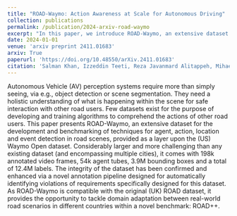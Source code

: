 ```yaml
---
title: "ROAD-Waymo: Action Awareness at Scale for Autonomous Driving"
collection: publications
permalink: /publication/2024-arxiv-road-waymo
excerpt: "In this paper, we introduce ROAD-Waymo, an extensive dataset for the development and benchmarking of techniques for agent, action, location and event detection in road scenes, provided as a layer upon the (US) Waymo Open dataset. As ROAD-Waymo is compatible with the original (UK) ROAD dataset, it provides the opportunity to tackle domain adaptation between real-world road scenarios in different countries within a novel benchmark: ROAD++."
date: 2024-01-01
venue: 'arxiv preprint 2411.01683'
arxiv: True
paperurl: 'https://doi.org/10.48550/arXiv.2411.01683'
citation: 'Salman Khan, Izzeddin Teeti, Reza Javanmard Alitappeh, Mihaela C. Stoian, Eleonora Giunchiglia, Gurkirt Singh, Andrew Bradley, Fabio Cuzzolin. ROAD-Waymo: Action Awareness at Scale for Autonomous Driving. arXiv preprint 2411.01683, 2024'
---
```


Autonomous Vehicle (AV) perception systems require more than simply seeing, via e.g., object detection or scene segmentation. They need a holistic understanding of what is happening within the scene for safe interaction with other road users. Few datasets exist for the purpose of developing and training algorithms to comprehend the actions of other road users. This paper presents ROAD-Waymo, an extensive dataset for the development and benchmarking of techniques for agent, action, location and event detection in road scenes, provided as a layer upon the (US) Waymo Open dataset. Considerably larger and more challenging than any existing dataset (and encompassing multiple cities), it comes with 198k annotated video frames, 54k agent tubes, 3.9M bounding boxes and a total of 12.4M labels. The integrity of the dataset has been confirmed and enhanced via a novel annotation pipeline designed for automatically identifying violations of requirements specifically designed for this dataset. 
As ROAD-Waymo is compatible with the original (UK) ROAD dataset, it provides the opportunity to tackle domain adaptation between real-world road scenarios in different countries within a novel benchmark: ROAD++. 

[//]: # (Paper available [here]&#40;https://doi.org/10.48550/arXiv.2411.01683&#41;.)
